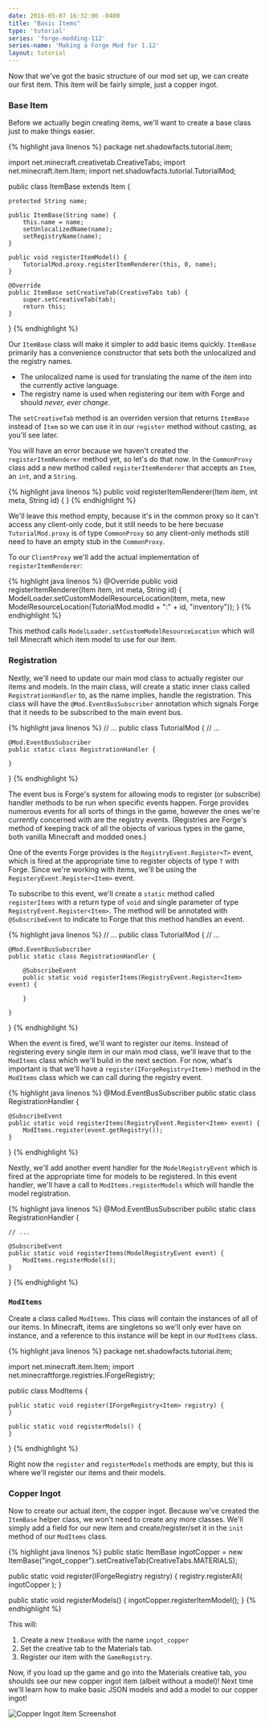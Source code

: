 ```yaml
---
date: 2016-05-07 16:32:00 -0400
title: "Basic Items"
type: 'tutorial'
series: 'forge-modding-112'
series-name: 'Making a Forge Mod for 1.12'
layout: tutorial
---
```


Now that we've got the basic structure of our mod set up, we can create our first item. This item will be fairly simple, just a copper ingot.


### Base Item

Before we actually begin creating items, we'll want to create a base class just to make things easier.

{% highlight java linenos %}
package net.shadowfacts.tutorial.item;

import net.minecraft.creativetab.CreativeTabs;
import net.minecraft.item.Item;
import net.shadowfacts.tutorial.TutorialMod;

public class ItemBase extends Item {

	protected String name;

	public ItemBase(String name) {
		this.name = name;
		setUnlocalizedName(name);
		setRegistryName(name);
	}
	
	public void registerItemModel() {
		TutorialMod.proxy.registerItemRenderer(this, 0, name);
	}
	
	@Override
	public ItemBase setCreativeTab(CreativeTabs tab) {
		super.setCreativeTab(tab);
		return this;
	}

}
{% endhighlight %}

Our `ItemBase` class will make it simpler to add basic items quickly. `ItemBase` primarily has a convenience constructor that sets both the unlocalized and the registry names.

- The unlocalized name is used for translating the name of the item into the currently active language.
- The registry name is used when registering our item with Forge and should _never, ever change_.

The `setCreativeTab` method is an overriden version that returns `ItemBase` instead of `Item` so we can use it in our `register` method without casting, as you'll see later.

You will have an error because we haven't created the `registerItemRenderer` method yet, so let's do that now. In the `CommonProxy` class add a new method called `registerItemRenderer` that accepts an `Item`, an `int`, and a `String`.

{% highlight java linenos %}
public void registerItemRenderer(Item item, int meta, String id) {
}
{% endhighlight %}

We'll leave this method empty, because it's in the common proxy so it can't access any client-only code, but it still needs to be here becuase `TutorialMod.proxy` is of type `CommonProxy` so any client-only methods still need to have an empty stub in the `CommonProxy`.

To our `ClientProxy` we'll add the actual implementation of `registerItemRenderer`:

{% highlight java linenos %}
@Override
public void registerItemRenderer(Item item, int meta, String id) {
	ModelLoader.setCustomModelResourceLocation(item, meta, new ModelResourceLocation(TutorialMod.modId + ":" + id, "inventory"));
}
{% endhighlight %}

This method calls `ModelLoader.setCustomModelResourceLocation` which will tell Minecraft which item model to use for our item.

### Registration

Nextly, we'll need to update our main mod class to actually register our items and models. In the main class, will create a static inner class called `RegistrationHandler` to, as the name implies, handle the registration. This class will have the `@Mod.EventBusSubscriber` annotation which signals Forge that it needs to be subscribed to the main event bus.

{% highlight java linenos %}
// ...
public class TutorialMod {
	// ...

	@Mod.EventBusSubscriber
	public static class RegistrationHandler {
	
	}
}
{% endhighlight %}

The event bus is Forge's system for allowing mods to register (or subscribe) handler methods to be run when specific events happen. Forge provides numerous events for all sorts of things in the game, however the ones we're currently concerned with are the registry events. (Registries are Forge's method of keeping track of all the objects of various types in the game, both vanilla Minecraft and modded ones.)

One of the events Forge provides is the `RegistryEvent.Register<T>` event, which is fired at the appropriate time to register objects of type `T` with Forge. Since we're working with items, we'll be using the `RegisteryEvent.Register<Item>` event.

To subscribe to this event, we'll create a `static` method called `registerItems` with a return type of `void` and single parameter of type `RegistryEvent.Register<Item>`. The method will be annotated with `@SubscribeEvent` to indicate to Forge that this method handles an event.

{% highlight java linenos %}
// ...
public class TutorialMod {
	// ...

	@Mod.EventBusSubscriber
	public static class RegistrationHandler {
	
		@SubscribeEvent
		public static void registerItems(RegistryEvent.Register<Item> event) {
			
		}
	
	}
}
{% endhighlight %}

When the event is fired, we'll want to register our items. Instead of registering every single item in our main mod class, we'll leave that to the `ModItems` class which we'll build in the next section. For now, what's important is that we'll have a `register(IForgeRegistry<Item>)` method in the `ModItems` class which we can call during the registry event.

{% highlight java linenos %}
@Mod.EventBusSubscriber
public static class RegistrationHandler {

	@SubscribeEvent
	public static void registerItems(RegistryEvent.Register<Item> event) {
		ModItems.register(event.getRegistry());
	}

}
{% endhighlight %}

Nextly, we'll add another event handler for the `ModelRegistryEvent` which is fired at the appropriate time for models to be registered. In this event handler, we'll have a call to `ModItems.registerModels` which will handle the model registration.

{% highlight java linenos %}
@Mod.EventBusSubscriber
public static class RegistrationHandler {

	// ...

	@SubscribeEvent
	public static void registerItems(ModelRegistryEvent event) {
		ModItems.registerModels();
	}

}
{% endhighlight %}

### `ModItems`

Create a class called `ModItems`. This class will contain the instances of all of our items. In Minecraft, items are singletons so we'll only ever have on instance, and a reference to this instance will be kept in our `ModItems` class.

{% highlight java linenos %}
package net.shadowfacts.tutorial.item;

import net.minecraft.item.Item;
import net.minecraftforge.registries.IForgeRegistry;

public class ModItems {

	public static void register(IForgeRegistry<Item> registry) {
	}
	
	public static void registerModels() {
	}

}
{% endhighlight %}

Right now the `register` and `registerModels` methods are empty, but this is where we'll register our items and their models. 

### Copper Ingot

Now to create our actual item, the copper ingot. Because we've created the `ItemBase` helper class, we won't need to create any more classes. We'll simply add a field for our new item and create/register/set it in the `init` method of our `ModItems` class.

{% highlight java linenos %}
public static ItemBase ingotCopper = new ItemBase("ingot_copper").setCreativeTab(CreativeTabs.MATERIALS);

public static void register(IForgeRegistry<Item> registry) {
	registry.registerAll(
			ingotCopper
	);
}

public static void registerModels() {
	ingotCopper.registerItemModel();
}
{% endhighlight %}

This will:

1. Create a new `ItemBase` with the name `ingot_copper`
2. Set the creative tab to the Materials tab.
3. Register our item with the `GameRegistry`.

Now, if you load up the game and go into the Materials creative tab, you shoulds see our new copper ingot item (albeit without a model)! Next time we'll learn how to make basic JSON models and add a model to our copper ingot!

![Copper Ingot Item Screenshot](http://i.imgur.com/6uHudqH.png)